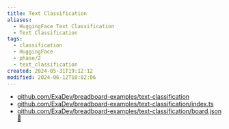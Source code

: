 ```yaml
---
title: Text Classification
aliases:
  - HuggingFace Text Classification
  - Text Classification
tags:
  - classification
  - HuggingFace
  - phase/2
  - text_classification
created: 2024-05-31T19:12:12
modified: 2024-06-12T10:02:06
---
```


- [github.com/ExaDev/breadboard-examples/text-classification](https://github.com/ExaDev/breadboard-examples/blob/main/src/examples/text-classification)
- [github.com/ExaDev/breadboard-examples/text-classification/index.ts](https://github.com/ExaDev/breadboard-examples/blob/main/src/examples/text-classification/index.ts)
- [github.com/ExaDev/breadboard-examples/text-classification/board.json](https://github.com/ExaDev/breadboard-examples/blob/main/src/examples/text-classification/board.json) [🔗](https://breadboard-ai.web.app/?mode=list&board=https://raw.githubusercontent.com/ExaDev/breadboard-examples/main/src/examples/text-classification/board.json)
